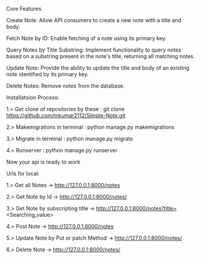 Core Features

Create Note: Allow API consumers to create a new note with a title and body.

Fetch Note by ID: Enable fetching of a note using its primary key.

Query Notes by Title Substring: Implement functionality to query notes based on a substring present in the note's title, returning all matching notes.

Update Note: Provide the ability to update the title and body of an existing note identified by its primary key.

Delete Notes: Remove notes from the database.


Installatoion Process:

1.> Get clone of repositories by these : git clone https://github.com/mkumar2112/Simple-Note.git

2.> Makemigrations in terminal : python manage.py makemigrations

3.> Migrate in terminal : python manage.py migrate

4.> Runserver : python manage.py runserver

Now your api is ready to work


Urls for local:

1.> Get all Notes -> http://127.0.0.1:8000/notes

2.> Get Note by Id -> http://127.0.0.1:8000/notes/<id>

3.> Get Note by subscripting title -> http://127.0.0.1:8000/notes?title=<Searching_value>

4.> Post Note -> http://127.0.0.1:8000/notes

5.> Update Note by Put or patch Method -> http://127.0.0.1:8000/notes/<id>

6.> Delete Note -> http://127.0.0.1:8000/notes/<id>
